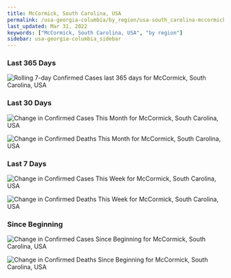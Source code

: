 ```yaml
---
title: McCormick, South Carolina, USA
permalink: /usa-georgia-columbia/by_region/usa-south_carolina-mccormick-by_region.html
last_updated: Mar 31, 2022
keywords: ["McCormick, South Carolina, USA", "by region"]
sidebar: usa-georgia-columbia_sidebar
---
```


<h3>Last 365 Days</h3>

![Rolling 7-day Confirmed Cases last 365 days for McCormick, South Carolina, USA](/covid_tracker/images/graphs/usa-south_carolina-mccormick-weekly_totals_graph.png)

<h3>Last 30 Days</h3>

![Change in Confirmed Cases This Month for McCormick, South Carolina, USA](/covid_tracker/images/graphs/usa-south_carolina-mccormick-delta_confirmed-30_days_graph.png)

![Change in Confirmed Deaths This Month for McCormick, South Carolina, USA](/covid_tracker/images/graphs/usa-south_carolina-mccormick-delta_deaths-30_days_graph.png)

<h3>Last 7 Days</h3>

![Change in Confirmed Cases This Week for McCormick, South Carolina, USA](/covid_tracker/images/graphs/usa-south_carolina-mccormick-delta_confirmed-7_days_graph.png)

![Change in Confirmed Deaths This Week for McCormick, South Carolina, USA](/covid_tracker/images/graphs/usa-south_carolina-mccormick-delta_deaths-7_days_graph.png)

<h3>Since Beginning</h3>

![Change in Confirmed Cases Since Beginning for McCormick, South Carolina, USA](/covid_tracker/images/graphs/usa-south_carolina-mccormick-delta_confirmed-since_beginning_graph.png)

![Change in Confirmed Deaths Since Beginning for McCormick, South Carolina, USA](/covid_tracker/images/graphs/usa-south_carolina-mccormick-delta_deaths-since_beginning_graph.png)
